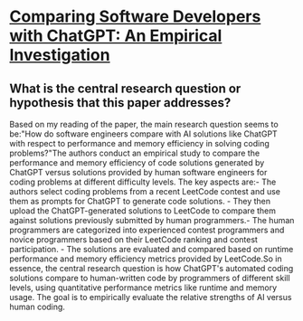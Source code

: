 # [Comparing Software Developers with ChatGPT: An Empirical Investigation](https://arxiv.org/abs/2305.11837)

## What is the central research question or hypothesis that this paper addresses?

Based on my reading of the paper, the main research question seems to be:"How do software engineers compare with AI solutions like ChatGPT with respect to performance and memory efficiency in solving coding problems?"The authors conduct an empirical study to compare the performance and memory efficiency of code solutions generated by ChatGPT versus solutions provided by human software engineers for coding problems at different difficulty levels. The key aspects are:- The authors select coding problems from a recent LeetCode contest and use them as prompts for ChatGPT to generate code solutions. - They then upload the ChatGPT-generated solutions to LeetCode to compare them against solutions previously submitted by human programmers.- The human programmers are categorized into experienced contest programmers and novice programmers based on their LeetCode ranking and contest participation. - The solutions are evaluated and compared based on runtime performance and memory efficiency metrics provided by LeetCode.So in essence, the central research question is how ChatGPT's automated coding solutions compare to human-written code by programmers of different skill levels, using quantitative performance metrics like runtime and memory usage. The goal is to empirically evaluate the relative strengths of AI versus human coding.
